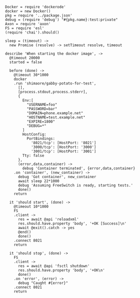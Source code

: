     Docker = require 'dockerode'
    docker = new Docker()
    pkg = require '../package.json'
    debug = (require 'debug') "#{pkg.name}:test:private"
    Axon = require 'axon'
    FS = require 'esl'
    (require 'chai').should()

    sleep = (timeout) ->
      new Promise (resolve) -> setTimeout resolve, timeout

    describe 'When starting the docker image', ->
      @timeout 20000
      started = false

      before (done) ->
        @timeout 30*1000
        docker
        .run 'shimaore/gabby-potato-for-test',
          [],
          [process.stdout,process.stderr],
          {
            Env:[
              "USERNAME=foo"
              "PASSWORD=bar"
              "DOMAIN=phone.example.net"
              "HOSTNAME=test.example.net"
              "EXPIRE=1800"
              "DEBUG=*"
            ]
            HostConfig:
              PortBindings:
                '8021/tcp': [HostPort: '8021']
                '3000/tcp': [HostPort: '3000']
                '3001/tcp': [HostPort: '3001']
            Tty: false
          },
          (error,data,container) ->
            debug 'Container terminated', {error,data,container}
        .on 'container', (new_container) ->
          debug 'Got container', new_container
          await sleep 22*1000
          debug 'Assuming FreeSwitch is ready, starting tests.'
          done()
        return

      it 'should start', (done) ->
        @timeout 10*1000
        FS
        .client ->
          res = await @api 'reloadxml'
          res.should.have.property 'body', '+OK [Success]\n'
          await @exit().catch -> yes
          @end()
          done()
        .connect 8021
        return

      it 'should stop', (done) ->
        FS
        .client ->
          res = await @api 'fsctl shutdown'
          res.should.have.property 'body', '+OK\n'
          done()
        .on 'error', (error) ->
          debug "Caught #{error}"
        .connect 8021
        return
